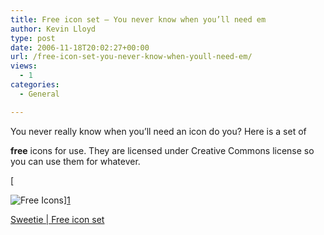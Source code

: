 ```yaml
---
title: Free icon set – You never know when you’ll need em
author: Kevin Lloyd
type: post
date: 2006-11-18T20:02:27+00:00
url: /free-icon-set-you-never-know-when-youll-need-em/
views:
  - 1
categories:
  - General

---
```

<!--adsense-->You never really know when you&#8217;ll need an icon do you? Here is a set of 

**free** icons for use. They are licensed under Creative Commons license so you can use them for whatever.
  
[
  
<img id="image123" src="https://webdevelopment2.com/wp-content/uploads/free-icons.gif" alt="Free Icons" />][1]

[Sweetie | Free icon set][1]

 [1]: http://sweetie.sublink.ca/